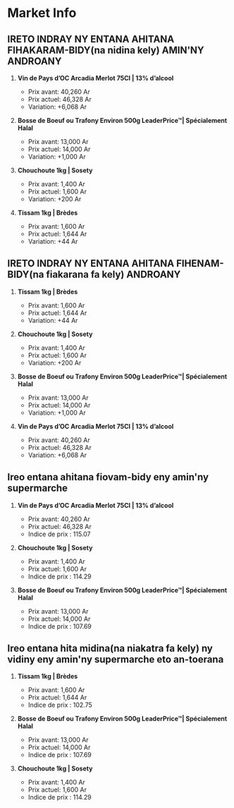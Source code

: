 # Market Info

## IRETO INDRAY NY ENTANA AHITANA FIHAKARAM-BIDY(na nidina kely) AMIN'NY ANDROANY

1. **Vin de Pays d’OC Arcadia Merlot 75Cl  | 13% d’alcool**
   - Prix avant: 40,260 Ar
   - Prix actuel: 46,328 Ar
   - Variation: +6,068 Ar

2. **Bosse de Boeuf ou Trafony Environ  500g LeaderPrice™| Spécialement Halal**
   - Prix avant: 13,000 Ar
   - Prix actuel: 14,000 Ar
   - Variation: +1,000 Ar

3. **Chouchoute 1kg | Sosety**
   - Prix avant: 1,400 Ar
   - Prix actuel: 1,600 Ar
   - Variation: +200 Ar

4. **Tissam 1kg | Brèdes**
   - Prix avant: 1,600 Ar
   - Prix actuel: 1,644 Ar
   - Variation: +44 Ar

## IRETO INDRAY NY ENTANA AHITANA FIHENAM-BIDY(na fiakarana fa kely) ANDROANY

1. **Tissam 1kg | Brèdes**
   - Prix avant: 1,600 Ar
   - Prix actuel: 1,644 Ar
   - Variation: +44 Ar

2. **Chouchoute 1kg | Sosety**
   - Prix avant: 1,400 Ar
   - Prix actuel: 1,600 Ar
   - Variation: +200 Ar

3. **Bosse de Boeuf ou Trafony Environ  500g LeaderPrice™| Spécialement Halal**
   - Prix avant: 13,000 Ar
   - Prix actuel: 14,000 Ar
   - Variation: +1,000 Ar

4. **Vin de Pays d’OC Arcadia Merlot 75Cl  | 13% d’alcool**
   - Prix avant: 40,260 Ar
   - Prix actuel: 46,328 Ar
   - Variation: +6,068 Ar

## Ireo entana ahitana fiovam-bidy eny amin'ny supermarche

1. **Vin de Pays d’OC Arcadia Merlot 75Cl  | 13% d’alcool**
   - Prix avant: 40,260 Ar
   - Prix actuel: 46,328 Ar
   - Indice de prix : 115.07

2. **Chouchoute 1kg | Sosety**
   - Prix avant: 1,400 Ar
   - Prix actuel: 1,600 Ar
   - Indice de prix : 114.29

3. **Bosse de Boeuf ou Trafony Environ  500g LeaderPrice™| Spécialement Halal**
   - Prix avant: 13,000 Ar
   - Prix actuel: 14,000 Ar
   - Indice de prix : 107.69

## Ireo entana hita midina(na niakatra fa kely) ny vidiny eny amin'ny supermarche eto an-toerana

1. **Tissam 1kg | Brèdes**
   - Prix avant: 1,600 Ar
   - Prix actuel: 1,644 Ar
   - Indice de prix : 102.75

2. **Bosse de Boeuf ou Trafony Environ  500g LeaderPrice™| Spécialement Halal**
   - Prix avant: 13,000 Ar
   - Prix actuel: 14,000 Ar
   - Indice de prix : 107.69

3. **Chouchoute 1kg | Sosety**
   - Prix avant: 1,400 Ar
   - Prix actuel: 1,600 Ar
   - Indice de prix : 114.29

